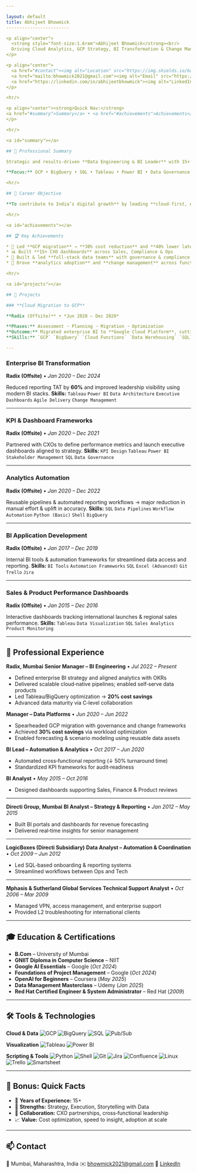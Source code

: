 ```yaml
---

layout: default
title: Abhijeet Bhowmick
------------------------

<p align="center">
  <strong style="font-size:1.6rem">Abhijeet Bhowmick</strong><br/>
  Driving Cloud Analytics, GCP Strategy, BI Transformation & Change Management
</p>

<p align="center">
  <a href="#contact"><img alt="Location" src="https://img.shields.io/badge/Mumbai%2C%20India-%F0%9F%97%BA%EF%B8%8F-blue" /></a>
  <a href="mailto:bhowmick2021@gmail.com"><img alt="Email" src="https://img.shields.io/badge/Email-bhowmick2021%40gmail.com-red" /></a>
  <a href="https://linkedin.com/in/abhijeetbhowmick"><img alt="LinkedIn" src="https://img.shields.io/badge/LinkedIn-abhijeetbhowmick-0a66c2?logo=linkedin&amp;logoColor=white" /></a>
</p>

<hr/>

<p align="center"><strong>Quick Nav:</strong>
<a href="#summary">Summary</a> • <a href="#achievements">Achievements</a> • <a href="#projects">Projects</a> • <a href="#experience">Experience</a> • <a href="#education">Education</a> • <a href="#skills">Skills</a> • <a href="#contact">Contact</a>
</p>

<hr/>

<a id="summary"></a>

## 🧠 Professional Summary

Strategic and results-driven **Data Engineering & BI Leader** with 15+ years designing **scalable analytics platforms**, **cloud data solutions**, and **digital transformation** initiatives for Indian and global enterprises. Skilled at aligning data strategies with business goals and delivering measurable impact.

**Focus:** GCP • BigQuery • SQL • Tableau • Power BI • Data Governance • Cost Optimization • Change Management

<hr/>

## 🎯 Career Objective

**To contribute to India’s digital growth** by leading **cloud-first, enterprise-grade analytics** programs. Seeking **leadership roles** that scale data innovation and drive measurable outcomes.

<hr/>

<a id="achievements"></a>

## 🏆 Key Achievements

* 🚀 Led **GCP migration** → **30% cost reduction** and **40% lower latency**
* 📊 Built **15+ CXO dashboards** across Sales, Compliance & Ops
* 👥 Built & led **full‑stack data teams** with governance & compliance
* 🔄 Drove **analytics adoption** and **change management** across functions

<hr/>

<a id="projects"></a>

## 🚀 Projects

### **Cloud Migration to GCP**

**Radix (Offsite)** • *Jun 2020 – Dec 2020*

**Phases:** Assessment ➝ Planning ➝ Migration ➝ Optimization
**Outcome:** Migrated enterprise BI to **Google Cloud Platform**, cutting infra cost **30%** while boosting scalability & performance.
**Skills:** `GCP` `BigQuery` `Cloud Functions` `Data Warehousing` `SQL` `Cost Optimization`

---
```


### **Enterprise BI Transformation**

**Radix (Offsite)** • *Jan 2020 – Dec 2024*

Reduced reporting TAT by **60%** and improved leadership visibility using modern BI stacks.
**Skills:** `Tableau` `Power BI` `Data Architecture` `Executive Dashboards` `Agile Delivery` `Change Management`

---

### **KPI & Dashboard Frameworks**

**Radix (Offsite)** • *Jan 2020 – Dec 2021*

Partnered with CXOs to define performance metrics and launch executive dashboards aligned to strategy.
**Skills:** `KPI Design` `Tableau` `Power BI` `Stakeholder Management` `SQL` `Data Governance`

---

### **Analytics Automation**

**Radix (Offsite)** • *Jan 2020 – Dec 2022*

Reusable pipelines & automated reporting workflows → major reduction in manual effort & uplift in accuracy.
**Skills:** `SQL` `Data Pipelines` `Workflow Automation` `Python (Basic)` `Shell` `BigQuery`

---

### **BI Application Development**

**Radix (Offsite)** • *Jan 2017 – Dec 2019*

Internal BI tools & automation frameworks for streamlined data access and reporting.
**Skills:** `BI Tools` `Automation Frameworks` `SQL` `Excel (Advanced)` `Git` `Trello` `Jira`

---

### **Sales & Product Performance Dashboards**

**Radix (Offsite)** • *Jan 2015 – Dec 2016*

Interactive dashboards tracking international launches & regional sales performance.
**Skills:** `Tableau` `Data Visualization` `SQL` `Sales Analytics` `Product Monitoring`

<hr/>

<a id="experience"></a>

## 💼 Professional Experience

**Radix, Mumbai**
**Senior Manager – BI Engineering** • *Jul 2022 – Present*

* Defined enterprise BI strategy and aligned analytics with OKRs
* Delivered scalable cloud‑native pipelines; enabled self‑serve data products
* Led Tableau/BigQuery optimization → **20% cost savings**
* Advanced data maturity via C‑level collaboration

**Manager – Data Platforms** • *Jun 2020 – Jun 2022*

* Spearheaded GCP migration with governance and change frameworks
* Achieved **30% cost savings** via workload optimization
* Enabled forecasting & scenario modeling using reusable data assets

**BI Lead – Automation & Analytics** • *Oct 2017 – Jun 2020*

* Automated cross‑functional reporting (↓ 50% turnaround time)
* Standardized KPI frameworks for audit‑readiness

**BI Analyst** • *May 2015 – Oct 2016*

* Designed dashboards supporting Sales, Finance & Product reviews

---

**Directi Group, Mumbai**
**BI Analyst – Strategy & Reporting** • *Jan 2012 – May 2015*

* Built BI portals and dashboards for revenue forecasting
* Delivered real‑time insights for senior management

---

**LogicBoxes (Directi Subsidiary)**
**Data Analyst – Automation & Coordination** • *Oct 2009 – Jun 2012*

* Led SQL‑based onboarding & reporting systems
* Streamlined workflows between Ops and Tech

---

**Mphasis & Sutherland Global Services**
**Technical Support Analyst** • *Oct 2006 – Mar 2009*

* Managed VPN, access management, and enterprise support
* Provided L2 troubleshooting for international clients

<hr/>

<a id="education"></a>

## 🎓 Education & Certifications

* **B.Com** – University of Mumbai
* **GNIIT Diploma in Computer Science** – NIIT
* **Google AI Essentials** – Google (*Oct 2024*)
* **Foundations of Project Management** – Google (*Oct 2024*)
* **OpenAI for Beginners** – Coursera (*May 2025*)
* **Data Management Masterclass** – Udemy (*Jan 2025*)
* **Red Hat Certified Engineer & System Administrator** – Red Hat (*2009*)

<hr/>

<a id="skills"></a>

## 🛠 Tools & Technologies

**Cloud & Data** <img alt="GCP" src="https://img.shields.io/badge/GCP-%20-4285F4?logo=googlecloud&amp;logoColor=white" /> <img alt="BigQuery" src="https://img.shields.io/badge/BigQuery-%20-1A73E8?logo=googlebigquery&amp;logoColor=white" /> <img alt="SQL" src="https://img.shields.io/badge/SQL-%20-336791" /> <img alt="Pub/Sub" src="https://img.shields.io/badge/Pub%2FSub-%20-673ab7" />

**Visualization** <img alt="Tableau" src="https://img.shields.io/badge/Tableau-%20-005571?logo=tableau&amp;logoColor=white" /> <img alt="Power BI" src="https://img.shields.io/badge/Power%20BI-%20-F2C811?logo=powerbi&amp;logoColor=000" />

**Scripting & Tools** <img alt="Python" src="https://img.shields.io/badge/Python-(basic)-3776AB?logo=python&amp;logoColor=white" /> <img alt="Shell" src="https://img.shields.io/badge/Shell-%20-232F3E" /> <img alt="Git" src="https://img.shields.io/badge/Git-%20-F05032?logo=git&amp;logoColor=white" /> <img alt="Jira" src="https://img.shields.io/badge/Jira-%20-0052CC?logo=jira&amp;logoColor=white" /> <img alt="Confluence" src="https://img.shields.io/badge/Confluence-%20-172B4D?logo=confluence&amp;logoColor=white" /> <img alt="Linux" src="https://img.shields.io/badge/Linux-%20-FCC624?logo=linux&amp;logoColor=000" /> <img alt="Trello" src="https://img.shields.io/badge/Trello-%20-0052CC?logo=trello&amp;logoColor=white" /> <img alt="Smartsheet" src="https://img.shields.io/badge/Smartsheet-%20-1E4BD1" />

<hr/>

## 📌 Bonus: Quick Facts

* 🧭 **Years of Experience:** 15+
* 🧩 **Strengths:** Strategy, Execution, Storytelling with Data
* 🤝 **Collaboration:** CXO partnerships, cross‑functional leadership
* 📈 **Value:** Cost optimization, speed to insight, adoption at scale

<hr/>

<a id="contact"></a>

## 📫 Contact

📍 Mumbai, Maharashtra, India
✉️ <a href="mailto:bhowmick2021@gmail.com">[bhowmick2021@gmail.com](mailto:bhowmick2021@gmail.com)</a>
🔗 <a href="https://linkedin.com/in/abhijeetbhowmick">LinkedIn</a>

